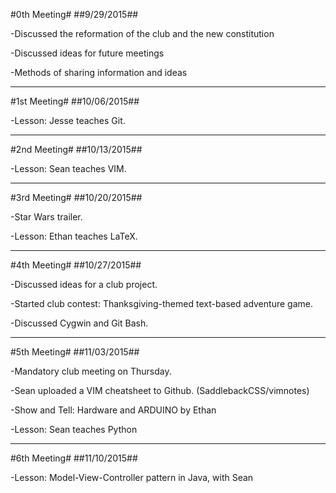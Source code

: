 #0th Meeting#
##9/29/2015##

-Discussed the reformation of the club and the new constitution

-Discussed ideas for future meetings

-Methods of sharing information and ideas

***


#1st Meeting#
##10/06/2015##

-Lesson: Jesse teaches Git.

***


#2nd Meeting#
##10/13/2015##

-Lesson: Sean teaches VIM.

***


#3rd Meeting#
##10/20/2015##

-Star Wars trailer.

-Lesson: Ethan teaches LaTeX.

***


#4th Meeting#
##10/27/2015##

-Discussed ideas for a club project.

-Started club contest: Thanksgiving-themed text-based adventure game.

-Discussed Cygwin and Git Bash.

***


#5th Meeting#
##11/03/2015##

-Mandatory club meeting on Thursday.

-Sean uploaded a VIM cheatsheet to Github. (SaddlebackCSS/vimnotes)

-Show and Tell: Hardware and ARDUINO by Ethan

-Lesson: Sean teaches Python

***


#6th Meeting#
##11/10/2015##

-Lesson: Model-View-Controller pattern in Java, with Sean
